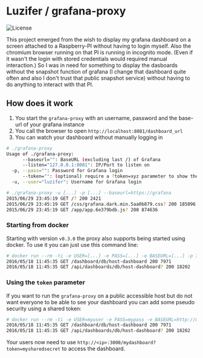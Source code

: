 # Luzifer / grafana-proxy

![License](https://badges.fyi/github/license/Luzifer/grafana-proxy)

This project emerged from the wish to display my grafana dashboard on a screen attached to a Raspberry-PI without having to login myself. Also the chromium browser running on that PI is running in incognito mode. (Even if it wasn't the login with stored credentials would required manual interaction.) So I was in need for something to display the dasboards without the snapshot function of grafana (I change that dashboard quite often and also I don't trust that public snapshot service) without having to do anything to interact with that PI.

## How does it work

1. You start the `grafana-proxy` with an username, password and the base-url of your grafana instance
2. You call the browser to open `http://localhost:8081/dashboard_url`
3. You can watch your dashboard without manually logging in

```bash
# ./grafana-proxy
Usage of ./grafana-proxy:
      --baseurl="": BaseURL (excluding last /) of Grafana
      --listen="127.0.0.1:8081": IP/Port to listen on
  -p, --pass="": Password for Grafana login
      --token="": (optional) require a ?token=xyz parameter to show the dashboard
  -u, --user="luzifer": Username for Grafana login

# ./grafana-proxy -u [...] -p [...] --baseurl=https://grafana
2015/06/29 23:45:19 GET /? 200 2421
2015/06/29 23:45:19 GET /css/grafana.dark.min.5aa0b879.css? 200 185096
2015/06/29 23:45:19 GET /app/app.6e379bdb.js? 200 874636
```

### Starting from docker

Starting with version `v0.3.0` the proxy also supports being started using docker. To use it you can just use this command line:

```bash
# docker run --rm -ti -e USER=[...] -e PASS=[...] -e BASEURL=[...] -p 3000:3000 quay.io/luzifer/grafana-proxy
2016/05/18 11:45:35 GET /dashboard/db/host-dashboard 200 7971
2016/05/18 11:45:35 GET /api/dashboards/db/host-dashboard? 200 18202
```

### Using the `token` parameter

If you want to run the `grafana-proxy` on a public accessible host but do not want everyone to be able to see your dashboard you can add some pseudo security using a shared token:

```bash
# docker run --rm -ti -e USER=myuser -e PASS=mypass -e BASEURL=http://mygrafana.com -e TOKEN=mysharedsecret -p 3000:3000 quay.io/luzifer/grafana-proxy
2016/05/18 11:45:35 GET /dashboard/db/host-dashboard 200 7971
2016/05/18 11:45:35 GET /api/dashboards/db/host-dashboard? 200 18202
```

Your users now need to use `http://<ip>:3000/mydashboard?token=mysharedsecret` to access the dashboard.

